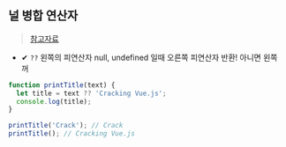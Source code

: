 ## 널 병합 연산자
> [참고자료](https://joshua1988.github.io/vue-camp/es6+/nullish-coalescing-operator.html#%E1%84%80%E1%85%B5%E1%84%8C%E1%85%A9%E1%86%AB-%E1%84%86%E1%85%AE%E1%86%AB%E1%84%8C%E1%85%A1%E1%84%8B%E1%85%A7%E1%86%AF-%E1%84%92%E1%85%A1%E1%86%AF%E1%84%83%E1%85%A1%E1%86%BC-%E1%84%87%E1%85%A1%E1%86%BC%E1%84%89%E1%85%B5%E1%86%A8)
- ✔ `??` 왼쪽의 피연산자 null, undefined 일때 오른쪽 피연산자 반환! 아니면 왼쪽 꺼


```javascript
function printTitle(text) {
  let title = text ?? 'Cracking Vue.js';
  console.log(title);
}

printTitle('Crack'); // Crack
printTitle(); // Cracking Vue.js
```
